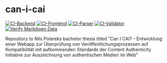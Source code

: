 # can-i-cai
[![CI-Backend](https://github.com/n-pola/can-i-cai/actions/workflows/backendIntegration.yaml/badge.svg)](https://github.com/n-pola/can-i-cai/actions/workflows/backendIntegration.yaml)
[![CI-Frontend](https://github.com/n-pola/can-i-cai/actions/workflows/frontendIntegration.yaml/badge.svg)](https://github.com/n-pola/can-i-cai/actions/workflows/frontendIntegration.yaml)
[![CI-Parser](https://github.com/n-pola/can-i-cai/actions/workflows/parserIntegration.yaml/badge.svg)](https://github.com/n-pola/can-i-cai/actions/workflows/parserIntegration.yaml)
[![CI-Validator](https://github.com/n-pola/can-i-cai/actions/workflows/validatorIntegration.yaml/badge.svg)](https://github.com/n-pola/can-i-cai/actions/workflows/validatorIntegration.yaml)
[![Verify Markdown Data](https://github.com/n-pola/can-i-cai/actions/workflows/checkMarkdownData.yaml/badge.svg)](https://github.com/n-pola/can-i-cai/actions/workflows/checkMarkdownData.yaml)

Repository to Nils Polareks bachelor thesis titled "Can I CAI? - Entwicklung einer Webapp zur Überprüfung von Veröffentlichungsprozessen auf Kompatibilität mit aufkommenden Standards der Content Authenticity Initiative zur Auszeichnung von authentischen Medien im Web"
